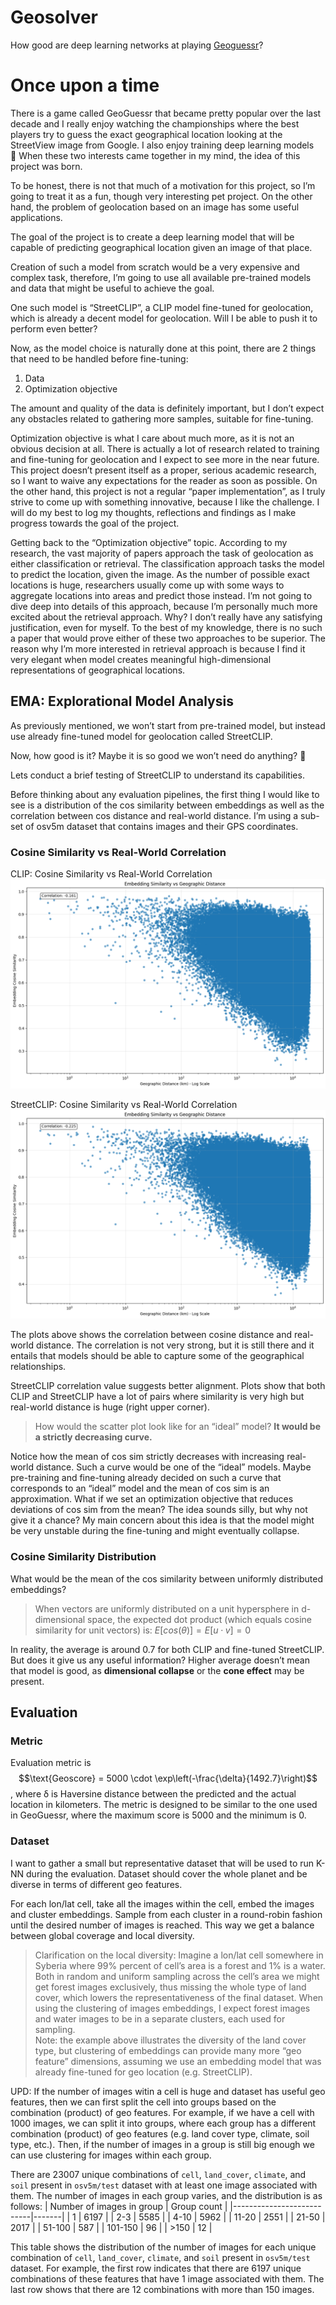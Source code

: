 # Geosolver
How good are deep learning networks at playing [Geoguessr](https://www.geoguessr.com/)?

# Once upon a time
There is a game called GeoGuessr that became pretty popular over the last decade and I really enjoy watching the championships where the best players try to guess the exact geographical location looking at the StreetView image from Google. I also enjoy training deep learning models 🙂 When these two interests came together in my mind, the idea of this project was born. 

To be honest, there is not that much of a motivation for this project, so I’m going to treat it as a fun, though very interesting pet project. On the other hand, the problem of geolocation based on an image has some useful applications. 

The goal of the project is to create a deep learning model that will be capable of predicting geographical location given an image of that place.

Creation of such a model from scratch would be a very expensive and complex task, therefore, I’m going to use all available pre-trained models and data that might be useful to achieve the goal.

One such model is “StreetCLIP”, a CLIP model fine-tuned for geolocation, which is already a decent model for geolocation. Will I be able to push it to perform even better?

Now, as the model choice is naturally done at this point, there are 2 things that need to be handled before fine-tuning:
1. Data
2. Optimization objective

The amount and quality of the data is definitely important, but I don’t expect any obstacles related to gathering more samples, suitable for fine-tuning.

Optimization objective is what I care about much more, as it is not an obvious decision at all. There is actually a lot of research related to training and fine-tuning for geolocation and I expect to see more in the near future. This project doesn’t present itself as a proper, serious academic research, so I want to waive any expectations for the reader as soon as possible. On the other hand, this project is not a regular “paper implementation”, as I truly strive to come up with something innovative, because I like the challenge. I will do my best to log my thoughts, reflections and findings as I make progress towards the goal of the project.

Getting back to the “Optimization objective” topic. According to my research, the vast majority of papers approach the task of geolocation as either classification or retrieval. The classification approach tasks the model to predict the location, given the image. As the number of possible exact locations is huge, researchers usually come up with some ways to aggregate locations into areas and predict those instead. I’m not going to dive deep into details of this approach, because I’m personally much more excited about the retrieval approach. Why? I don’t really have any satisfying justification, even for myself. To the best of my knowledge, there is no such a paper that would prove either of these two approaches to be superior. The reason why I’m more interested in retrieval approach is because I find it very elegant when model creates meaningful high-dimensional representations of geographical locations.

## EMA: Explorational Model Analysis
As previously mentioned, we won’t start from pre-trained model, but instead use already fine-tuned model for geolocation called StreetCLIP.

Now, how good is it? Maybe it is so good we won’t need do anything? 🙂

Lets conduct a brief testing of StreetCLIP to understand its capabilities. 

Before thinking about any evaluation pipelines, the first thing I would like to see is a distribution of the cos similarity between embeddings as well as the correlation between cos distance and real-world distance. I’m using a sub-set of osv5m dataset that contains images and their GPS coordinates.

### Cosine Similarity vs Real-World Correlation

CLIP: Cosine Similarity vs Real-World Correlation
![CLIP: Cosine Similarity vs Real-World Correlation](docs/clip-scatter-plot.png)

StreetCLIP: Cosine Similarity vs Real-World Correlation
![StreetCLIP: Cosine Similarity vs Real-World Correlation](docs/streetclip-scatterplot.png)

The plots above shows the correlation between cosine distance and real-world distance. The correlation is not very strong, but it is still there and it entails that models should be able to capture some of the geographical relationships.

StreetCLIP correlation value suggests better alignment.
Plots show that both CLIP and StreetCLIP have a lot of pairs where similarity is very high but real-world distance is huge (right upper corner).

> How would the scatter plot look like for an “ideal” model? **It would be a strictly decreasing curve.**

Notice how the mean of cos sim strictly decreases with increasing real-world distance. Such a curve would be one of the “ideal” models. Maybe pre-training and fine-tuning already decided on such a curve that corresponds to an “ideal” model and the mean of cos sim is an approximation. What if we set an optimization objective that reduces deviations of cos sim from the mean? The idea sounds silly, but why not give it a chance? My main concern about this idea is that the model might be very unstable during the fine-tuning and might eventually collapse.

### Cosine Similarity Distribution

What would be the mean of the cos similarity between uniformly distributed embeddings?

> When vectors are uniformly distributed on a unit hypersphere in d-dimensional space, the expected dot product (which equals cosine similarity for unit vectors) is: $E[cos(θ)] = E[u · v] = 0$

In reality, the average is around 0.7 for both CLIP and fine-tuned StreetCLIP. But does it give us any useful information? Higher average doesn’t mean that model is good, as **dimensional collapse** or the **cone effect** may be present.

## Evaluation

### Metric
Evaluation metric is 
$$\text{Geoscore} = 5000 \cdot \exp\left(-\frac{\delta}{1492.7}\right)$$
, where δ is Haversine distance between the predicted and the actual location in kilometers. The metric is designed to be similar to the one used in GeoGuessr, where the maximum score is 5000 and the minimum is 0.

### Dataset
I want to gather a small but representative dataset that will be used to run K-NN during the evaluation. Dataset should cover the whole planet and be diverse in terms of different geo features. 

For each lon/lat cell, take all the images within the cell, embed the images and cluster embeddings. Sample from each cluster in a round-robin fashion until the desired number of images is reached. This way we get a balance between global coverage and local diversity.

> Clarification on the local diversity: Imagine a lon/lat cell somewhere in Syberia where 99% percent of cell’s area is a forest and 1% is a water. Both in random and uniform sampling across the cell’s area we might get forest images exclusively, thus missing the whole type of land cover, which lowers the representativeness of the final dataset. When using the clustering of images embeddings, I expect forest images and water images to be in a separate clusters, each used for sampling.  
> Note: the example above illustrates the diversity of the land cover type, but clustering of embeddings can provide many more “geo feature” dimensions, assuming we use an embedding model that was already fine-tuned for geo location (e.g. StreetCLIP).

UPD: If the number of images witin a cell is huge and dataset has useful geo features, then we can first split the cell into groups based on the combination (product) of geo features. For example, if we have a cell with 1000 images, we can split it into groups, where each group has a different combination (product) of geo features (e.g. land cover type, climate, soil type, etc.). Then, if the number of images in a group is still big enough we can use clustering for images within each group.

There are 23007 unique combinations of `cell`, `land_cover`, `climate`, and `soil` present in `osv5m/test` dataset with at least one image associated with them. The number of images in each group varies, and the distribution is as follows:
| Number of images in group | Group count |
|---------------------------|-------|
| 1                         | 6197  |
| 2-3                       | 5585  |
| 4-10                      | 5962  |
| 11-20                     | 2551  |
| 21-50                     | 2017  |
| 51-100                    | 587   |
| 101-150                   | 96    |
| >150                      | 12    |

This table shows the distribution of the number of images for each unique combination of `cell`, `land_cover`, `climate`, and `soil` present in `osv5m/test` dataset. For example, the first row indicates that there are 6197 unique combinations of these features that have 1 image associated with them. The last row shows that there are 12 combinations with more than 150 images.
